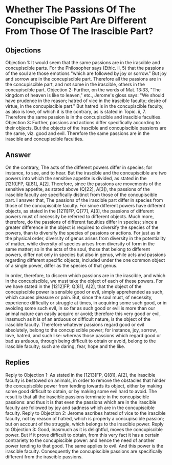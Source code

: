 # Whether The Passions Of The Concupiscible Part Are Different From Those Of The Irascible Part?
## Objections
Objection 1: It would seem that the same passions are in the irascible and concupiscible parts. For the Philosopher says (Ethic. ii, 5) that the passions of the soul are those emotions "which are followed by joy or sorrow." But joy and sorrow are in the concupiscible part. Therefore all the passions are in the concupiscible part, and not some in the irascible, others in the concupiscible part.
Objection 2: Further, on the words of Mat. 13:33, "The kingdom of heaven is like to leaven," etc., Jerome's gloss says: "We should have prudence in the reason; hatred of vice in the irascible faculty; desire of virtue, in the concupiscible part." But hatred is in the concupiscible faculty, as also is love, of which it is the contrary, as is stated in Topic. ii, 7. Therefore the same passion is in the concupiscible and irascible faculties.
Objection 3: Further, passions and actions differ specifically according to their objects. But the objects of the irascible and concupiscible passions are the same, viz. good and evil. Therefore the same passions are in the irascible and concupiscible faculties.
## Answer
On the contrary, The acts of the different powers differ in species; for instance, to see, and to hear. But the irascible and the concupiscible are two powers into which the sensitive appetite is divided, as stated in the [1210]FP, Q[81], A[2]. Therefore, since the passions are movements of the sensitive appetite, as stated above (Q[22], A[3]), the passions of the irascible faculty are specifically distinct from those of the concupiscible part.
I answer that, The passions of the irascible part differ in species from those of the concupiscible faculty. For since different powers have different objects, as stated in the [1211]FP, Q[77], A[3], the passions of different powers must of necessity be referred to different objects. Much more, therefore, do the passions of different faculties differ in species; since a greater difference in the object is required to diversify the species of the powers, than to diversify the species of passions or actions. For just as in the physical order, diversity of genus arises from diversity in the potentiality of matter, while diversity of species arises from diversity of form in the same matter; so in the acts of the soul, those that belong to different powers, differ not only in species but also in genus, while acts and passions regarding different specific objects, included under the one common object of a single power, differ as the species of that genus.

In order, therefore, to discern which passions are in the irascible, and which in the concupiscible, we must take the object of each of these powers. For we have stated in the [1212]FP, Q[81], A[2], that the object of the concupiscible power is sensible good or evil, simply apprehended as such, which causes pleasure or pain. But, since the soul must, of necessity, experience difficulty or struggle at times, in acquiring some such good, or in avoiding some such evil, in so far as such good or evil is more than our animal nature can easily acquire or avoid; therefore this very good or evil, inasmuch as it is of an arduous or difficult nature, is the object of the irascible faculty. Therefore whatever passions regard good or evil absolutely, belong to the concupiscible power; for instance, joy, sorrow, love, hatred, and such like: whereas those passions which regard good or bad as arduous, through being difficult to obtain or avoid, belong to the irascible faculty; such are daring, fear, hope and the like.
## Replies
Reply to Objection 1: As stated in the [1213]FP, Q[81], A[2], the irascible faculty is bestowed on animals, in order to remove the obstacles that hinder the concupiscible power from tending towards its object, either by making some good difficult to obtain, or by making some evil hard to avoid. The result is that all the irascible passions terminate in the concupiscible passions: and thus it is that even the passions which are in the irascible faculty are followed by joy and sadness which are in the concupiscible faculty.
Reply to Objection 2: Jerome ascribes hatred of vice to the irascible faculty, not by reason of hatred, which is properly a concupiscible passion; but on account of the struggle, which belongs to the irascible power.
Reply to Objection 3: Good, inasmuch as it is delightful, moves the concupiscible power. But if it prove difficult to obtain, from this very fact it has a certain contrariety to the concupiscible power: and hence the need of another power tending to that good. The same applies to evil. And this power is the irascible faculty. Consequently the concupiscible passions are specifically different from the irascible passions.